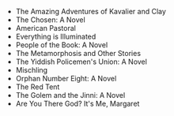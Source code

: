
<ul>
 <li><a target="_blank" href="https://github.com/manjunath5496/12-Jewish-Fiction-Books-Everyone-Should-Read/blob/master/jwf(1).pdf" style="text-decoration:none;">The Amazing Adventures of Kavalier and Clay </a></li>
  
<li><a target="_blank" href="https://github.com/manjunath5496/12-Jewish-Fiction-Books-Everyone-Should-Read/blob/master/jwf(2).pdf" style="text-decoration:none;">The Chosen: A Novel </a></li>  
  
<li><a target="_blank" href="https://github.com/manjunath5496/12-Jewish-Fiction-Books-Everyone-Should-Read/blob/master/jwf(3).pdf" style="text-decoration:none;">American Pastoral</a></li>
                               
 <li><a target="_blank" href="https://github.com/manjunath5496/12-Jewish-Fiction-Books-Everyone-Should-Read/blob/master/jwf(4).pdf" style="text-decoration:none;">Everything is Illuminated</a></li> 
 
  <li><a target="_blank" href="https://github.com/manjunath5496/12-Jewish-Fiction-Books-Everyone-Should-Read/blob/master/jwf(5).pdf" style="text-decoration:none;">People of the Book: A Novel</a></li>   

 <li><a target="_blank" href="https://github.com/manjunath5496/12-Jewish-Fiction-Books-Everyone-Should-Read/blob/master/jwf(6).pdf" style="text-decoration:none;">The Metamorphosis and Other Stories </a></li>
                <li><a target="_blank" href="https://github.com/manjunath5496/12-Jewish-Fiction-Books-Everyone-Should-Read/blob/master/jwf(7).pdf" style="text-decoration:none;">The Yiddish Policemen's Union: A Novel</a></li>  
                
 <li><a target="_blank" href="https://github.com/manjunath5496/12-Jewish-Fiction-Books-Everyone-Should-Read/blob/master/jwf(8).pdf" style="text-decoration:none;">Mischling</a></li>                              
<li><a target="_blank" href="https://github.com/manjunath5496/12-Jewish-Fiction-Books-Everyone-Should-Read/blob/master/jwf(9).pdf" style="text-decoration:none;">  Orphan Number Eight: A Novel  </a></li>
 <li><a target="_blank" href="https://github.com/manjunath5496/12-Jewish-Fiction-Books-Everyone-Should-Read/blob/master/jwf(10).pdf" style="text-decoration:none;">The Red Tent </a></li>
                
 <li><a target="_blank" href="https://github.com/manjunath5496/12-Jewish-Fiction-Books-Everyone-Should-Read/blob/master/jwf(11).pdf" style="text-decoration:none;"> The Golem and the Jinni: A Novel   </a></li>                              
<li><a target="_blank" href="https://github.com/manjunath5496/12-Jewish-Fiction-Books-Everyone-Should-Read/blob/master/jwf(12).pdf" style="text-decoration:none;">  Are You There God? It's Me, Margaret </a></li>

                                
 
</ul>
